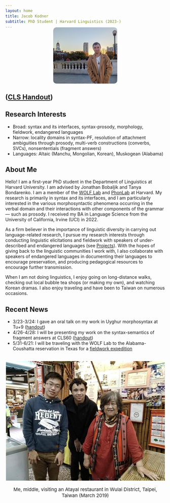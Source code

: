 ```yaml
---
layout: home
title: Jacob Kodner
subtitle: PhD Student | Harvard Linguistics (2023-)
---
```

<!-- 
cd C:\Users\Jacob\jkodner18.github.io
bundle exec jekyll serve 
 -->
<img style="margin-top: -20px; display: block; margin-left: auto; margin-right: auto; width: 40%; height: 40%; border-radius: 10px" src="/assets/img/avatar-icon.jpg">

## ([CLS Handout](https://drive.google.com/file/d/1dFvz_IcKEpWQthQu3m6h72hspJNA95Xa/view?usp=sharing))

## Research Interests
* Broad: syntax and its interfaces, syntax-prosody, morphology, fieldwork, endangered languages 
* Narrow: locality domains in syntax-PF, resolution of attachment ambiguities through prosody, multi-verb constructions (converbs, SVCs), nonsententials (fragment answers)
* Languages: Altaic (Manchu, Mongolian, Korean), Muskogean (Alabama)


## About Me

Hello! I am a first-year PhD student in the Department of Linguistics at Harvard University. I am advised by Jonathan Bobaljik and Tanya Bondarenko. I am a member of the [WOLF Lab](https://fieldlinguistics.github.io/) and [PhonLab](https://sites.harvard.edu/phonlab/people/) at Harvard. My research is primarily in syntax and its interfaces, and I am particularly interested in the various morphosyntactic phenomena occurring in the verbal domain and their interactions with other components of the grammar — such as prosody. I received my BA in Language Science from the University of California, Irvine (UCI) in 2022. 

As a firm believer in the importance of linguistic diversity in carrying out language-related research, I pursue my research interests through conducting linguistic elicitations and fieldwork with speakers of under-described and endangered languages (see [Projects](/projects)). With the hopes of giving back to the linguistic communities I work with, I also collaborate with speakers of endangered languages in documenting their languages to encourage preservation, and producing pedagogical resources to encourage further transmission.


When I am not doing linguistics, I enjoy going on long-distance walks, checking out local bubble tea shops (or making my own), and watching Korean dramas. I also enjoy traveling and have been to Taiwan on numerous occasions.

## Recent News
* 3/23-3/24: I gave an oral talk on my work in Uyghur morphosyntax at Tu+9 ([handout](https://drive.google.com/file/d/1jrON0Q7YkaDMbm_Vj57HblGZrN3UQeb4/view?usp=sharing))
* 4/26-4/28: I will be presenting my work on the syntax-semantics of fragment answers at CLS60 ([handout](https://drive.google.com/file/d/1dFvz_IcKEpWQthQu3m6h72hspJNA95Xa/view?usp=sharing))
* 5/31-6/21: I will be traveling with the WOLF Lab to the Alabama-Coushatta reservation in Texas for a [fieldwork expedition](https://www.thecrimson.com/article/2024/3/2/alabama-language-project/)

<center>
<br>
<img src="/assets/img/Wulai.jpg">
<p style="font-size: 15px">Me, middle, visiting an Atayal restaurant in Wulai District, Taipei, Taiwan (March 2019)</p>
</center>

